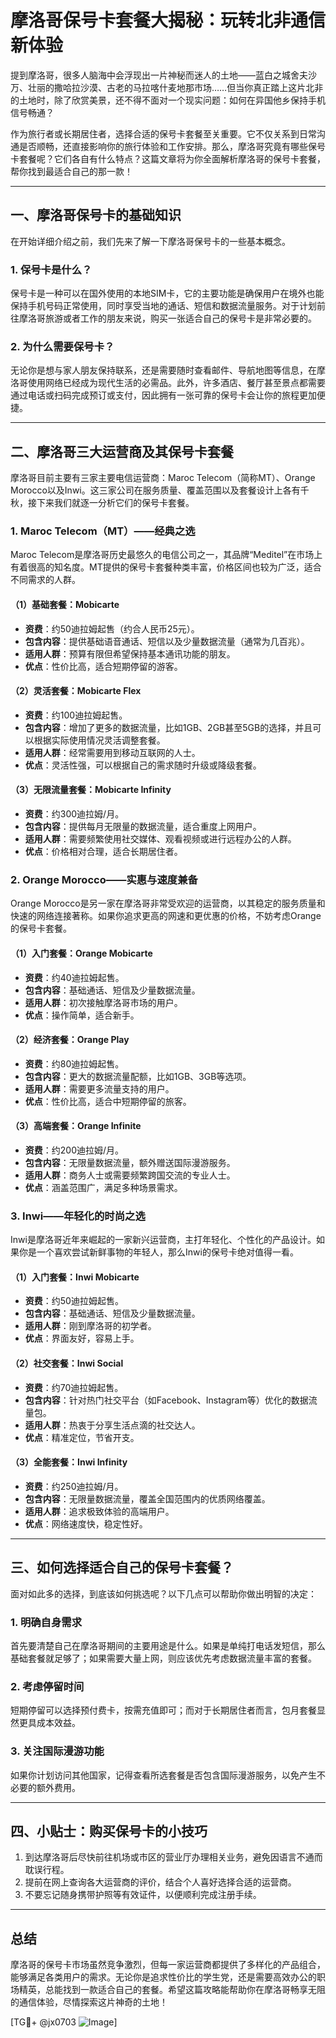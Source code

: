 # 摩洛哥保号卡套餐大揭秘：玩转北非通信新体验

提到摩洛哥，很多人脑海中会浮现出一片神秘而迷人的土地——蓝白之城舍夫沙万、壮丽的撒哈拉沙漠、古老的马拉喀什麦地那市场……但当你真正踏上这片北非的土地时，除了欣赏美景，还不得不面对一个现实问题：如何在异国他乡保持手机信号畅通？

作为旅行者或长期居住者，选择合适的保号卡套餐至关重要。它不仅关系到日常沟通是否顺畅，还直接影响你的旅行体验和工作安排。那么，摩洛哥究竟有哪些保号卡套餐呢？它们各自有什么特点？这篇文章将为你全面解析摩洛哥的保号卡套餐，帮你找到最适合自己的那一款！

---

## 一、摩洛哥保号卡的基础知识

在开始详细介绍之前，我们先来了解一下摩洛哥保号卡的一些基本概念。

### 1. 保号卡是什么？
保号卡是一种可以在国外使用的本地SIM卡，它的主要功能是确保用户在境外也能保持手机号码正常使用，同时享受当地的通话、短信和数据流量服务。对于计划前往摩洛哥旅游或者工作的朋友来说，购买一张适合自己的保号卡是非常必要的。

### 2. 为什么需要保号卡？
无论你是想与家人朋友保持联系，还是需要随时查看邮件、导航地图等信息，在摩洛哥使用网络已经成为现代生活的必需品。此外，许多酒店、餐厅甚至景点都需要通过电话或扫码完成预订或支付，因此拥有一张可靠的保号卡会让你的旅程更加便捷。

---

## 二、摩洛哥三大运营商及其保号卡套餐

摩洛哥目前主要有三家主要电信运营商：Maroc Telecom（简称MT）、Orange Morocco以及Inwi。这三家公司在服务质量、覆盖范围以及套餐设计上各有千秋，接下来我们就逐一分析它们的保号卡套餐。

### 1. Maroc Telecom（MT）——经典之选
Maroc Telecom是摩洛哥历史最悠久的电信公司之一，其品牌“Meditel”在市场上有着很高的知名度。MT提供的保号卡套餐种类丰富，价格区间也较为广泛，适合不同需求的人群。

#### （1）基础套餐：Mobicarte
- **资费**：约50迪拉姆起售（约合人民币25元）。
- **包含内容**：提供基础语音通话、短信以及少量数据流量（通常为几百兆）。
- **适用人群**：预算有限但希望保持基本通讯功能的朋友。
- **优点**：性价比高，适合短期停留的游客。

#### （2）灵活套餐：Mobicarte Flex
- **资费**：约100迪拉姆起售。
- **包含内容**：增加了更多的数据流量，比如1GB、2GB甚至5GB的选择，并且可以根据实际使用情况灵活调整套餐。
- **适用人群**：经常需要用到移动互联网的人士。
- **优点**：灵活性强，可以根据自己的需求随时升级或降级套餐。

#### （3）无限流量套餐：Mobicarte Infinity
- **资费**：约300迪拉姆/月。
- **包含内容**：提供每月无限量的数据流量，适合重度上网用户。
- **适用人群**：需要频繁使用社交媒体、观看视频或进行远程办公的人群。
- **优点**：价格相对合理，适合长期居住者。

### 2. Orange Morocco——实惠与速度兼备
Orange Morocco是另一家在摩洛哥非常受欢迎的运营商，以其稳定的服务质量和快速的网络连接著称。如果你追求更高的网速和更优惠的价格，不妨考虑Orange的保号卡套餐。

#### （1）入门套餐：Orange Mobicarte
- **资费**：约40迪拉姆起售。
- **包含内容**：基础通话、短信及少量数据流量。
- **适用人群**：初次接触摩洛哥市场的用户。
- **优点**：操作简单，适合新手。

#### （2）经济套餐：Orange Play
- **资费**：约80迪拉姆起售。
- **包含内容**：更大的数据流量配额，比如1GB、3GB等选项。
- **适用人群**：需要更多流量支持的用户。
- **优点**：性价比高，适合中短期停留的旅客。

#### （3）高端套餐：Orange Infinite
- **资费**：约200迪拉姆/月。
- **包含内容**：无限量数据流量，额外赠送国际漫游服务。
- **适用人群**：商务人士或需要频繁跨国交流的专业人士。
- **优点**：涵盖范围广，满足多种场景需求。

### 3. Inwi——年轻化的时尚之选
Inwi是摩洛哥近年来崛起的一家新兴运营商，主打年轻化、个性化的产品设计。如果你是一个喜欢尝试新鲜事物的年轻人，那么Inwi的保号卡绝对值得一看。

#### （1）入门套餐：Inwi Mobicarte
- **资费**：约50迪拉姆起售。
- **包含内容**：基础通话、短信及少量数据流量。
- **适用人群**：刚到摩洛哥的初学者。
- **优点**：界面友好，容易上手。

#### （2）社交套餐：Inwi Social
- **资费**：约70迪拉姆起售。
- **包含内容**：针对热门社交平台（如Facebook、Instagram等）优化的数据流量包。
- **适用人群**：热衷于分享生活点滴的社交达人。
- **优点**：精准定位，节省开支。

#### （3）全能套餐：Inwi Infinity
- **资费**：约250迪拉姆/月。
- **包含内容**：无限量数据流量，覆盖全国范围内的优质网络覆盖。
- **适用人群**：追求极致体验的高端用户。
- **优点**：网络速度快，稳定性好。

---

## 三、如何选择适合自己的保号卡套餐？

面对如此多的选择，到底该如何挑选呢？以下几点可以帮助你做出明智的决定：

### 1. 明确自身需求
首先要清楚自己在摩洛哥期间的主要用途是什么。如果是单纯打电话发短信，那么基础套餐就足够了；如果需要大量上网，则应该优先考虑数据流量丰富的套餐。

### 2. 考虑停留时间
短期停留可以选择预付费卡，按需充值即可；而对于长期居住者而言，包月套餐显然更具成本效益。

### 3. 关注国际漫游功能
如果你计划访问其他国家，记得查看所选套餐是否包含国际漫游服务，以免产生不必要的额外费用。

---

## 四、小贴士：购买保号卡的小技巧

1. 到达摩洛哥后尽快前往机场或市区的营业厅办理相关业务，避免因语言不通而耽误行程。
2. 提前在网上查询各大运营商的评价，结合个人喜好选择合适的运营商。
3. 不要忘记随身携带护照等有效证件，以便顺利完成注册手续。

---

## 总结

摩洛哥的保号卡市场虽然竞争激烈，但每一家运营商都提供了多样化的产品组合，能够满足各类用户的需求。无论你是追求性价比的学生党，还是需要高效办公的职场精英，总能找到一款适合自己的套餐。希望这篇攻略能帮助你在摩洛哥畅享无阻的通信体验，尽情探索这片神奇的土地！

[TG💪+ @jx0703 ![Image](https://github.com/user-attachments/assets/dbca1d08-cadb-493c-b0ec-ad6f7a83f270)]